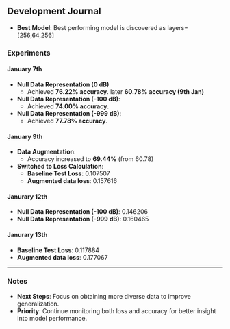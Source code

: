 ## Development Journal
- **Best Model**: Best performing model is discovered as layers=[256,64,256]



### Experiments

#### January 7th  
- **Null Data Representation (0 dB)**
  - Achieved **76.22% accuracy**. later **60.78% accuracy (9th Jan)**  
- **Null Data Representation (-100 dB)**:  
  - Achieved **74.00% accuracy**.  
- **Null Data Representation (-999 dB)**:  
  - Achieved **77.78% accuracy**.

#### January 9th  
- **Data Augmentation**:  
  - Accuracy increased to **69.44%** (from 60.78)
- **Switched to Loss Calculation**:  
  - **Baseline Test Loss**: 0.107507
  - **Augmented data loss**: 0.157616

#### Janurary 12th
- **Null Data Representation (-100 dB)**: 0.146206
- **Null Data Representation (-999 dB)**: 0.160465

#### Janurary 13th 
  - **Baseline Test Loss**: 0.117884
  - **Augmented data loss**: 0.177067

---
### Notes
- **Next Steps**: Focus on obtaining more diverse data to improve generalization.
- **Priority**: Continue monitoring both loss and accuracy for better insight into model performance.